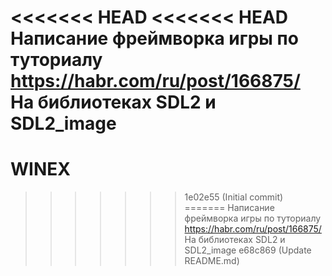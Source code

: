 <<<<<<< HEAD
<<<<<<< HEAD
Написание фреймворка игры по туториалу
https://habr.com/ru/post/166875/
На библиотеках SDL2 и SDL2_image
=======
# WINEX
>>>>>>> 1e02e55 (Initial commit)
=======
Написание фреймворка игры по туториалу
https://habr.com/ru/post/166875/
На библиотеках SDL2 и SDL2_image
>>>>>>> e68c869 (Update README.md)
